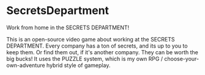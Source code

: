 # SecretsDepartment
Work from home in the SECRETS DEPARTMENT!

This is an open-source video game about working at the SECRETS DEPARTMENT.
Every company has a ton of secrets, and its up to you to keep them. Or find
them out, if it's another company. They can be worth the big bucks! It uses the
PUZZLE system, which is my own RPG / choose-your-own-adventure hybrid style of
gameplay. 
